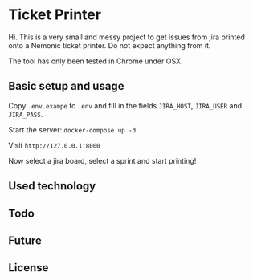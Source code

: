# Ticket Printer

Hi. This is a very small and messy project to get issues from jira printed onto a Nemonic ticket printer. Do not expect
anything from it.

The tool has only been tested in Chrome under OSX.

## Basic setup and usage

Copy `.env.exampe` to `.env` and fill in the fields `JIRA_HOST`, `JIRA_USER` and `JIRA_PASS`.

Start the server: `docker-compose up -d`

Visit `http://127.0.0.1:8000`

Now select a jira board, select a sprint and start printing!




## Used technology

## Todo

## Future

## License
